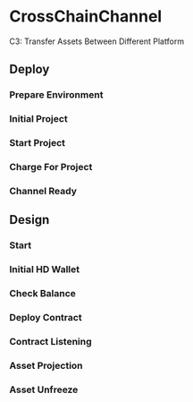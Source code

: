 # CrossChainChannel
C3: Transfer Assets Between Different Platform

## Deploy
### Prepare Environment
### Initial Project
### Start Project
### Charge For Project
### Channel Ready

## Design
### Start
### Initial HD Wallet
### Check Balance
### Deploy Contract
### Contract Listening
### Asset Projection
### Asset Unfreeze
